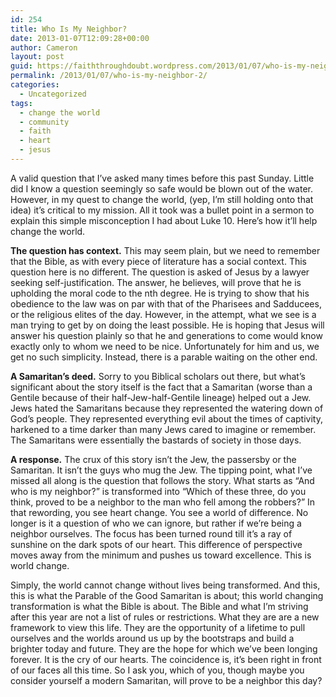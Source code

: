 ```yaml
---
id: 254
title: Who Is My Neighbor?
date: 2013-01-07T12:09:28+00:00
author: Cameron
layout: post
guid: https://faiththroughdoubt.wordpress.com/2013/01/07/who-is-my-neighbor/
permalink: /2013/01/07/who-is-my-neighbor-2/
categories:
  - Uncategorized
tags:
  - change the world
  - community
  - faith
  - heart
  - jesus
---
```

A valid question that I’ve asked many times before this past Sunday. Little did I know a question seemingly so safe would be blown out of the water. However, in my quest to change the world, (yep, I’m still holding onto that idea) it’s critical to my mission. All it took was a bullet point in a sermon to explain this simple misconception I had about Luke 10. Here’s how it’ll help change the world.

**The question has context.** This may seem plain, but we need to remember that the Bible, as with every piece of literature has a social context. This question here is no different. The question is asked of Jesus by a lawyer seeking self-justification. The answer, he believes, will prove that he is upholding the moral code to the nth degree. He is trying to show that his obedience to the law was on par with that of the Pharisees and Sadducees, or the religious elites of the day. However, in the attempt, what we see is a man trying to get by on doing the least possible. He is hoping that Jesus will answer his question plainly so that he and generations to come would know exactly only to whom we need to be nice. Unfortunately for him and us, we get no such simplicity. Instead, there is a parable waiting on the other end.

**A Samaritan’s deed.** Sorry to you Biblical scholars out there, but what’s significant about the story itself is the fact that a Samaritan (worse than a Gentile because of their half-Jew-half-Gentile lineage) helped out a Jew. Jews hated the Samaritans because they represented the watering down of God’s people. They represented everything evil about the times of captivity, harkened to a time darker than many Jews cared to imagine or remember. The Samaritans were essentially the bastards of society in those days.

**A response.** The crux of this story isn’t the Jew, the passersby or the Samaritan. It isn’t the guys who mug the Jew. The tipping point, what I’ve missed all along is the question that follows the story. What starts as “And who is my neighbor?” is transformed into “Which of these three, do you think, proved to be a neighbor to the man who fell among the robbers?” In that rewording, you see heart change. You see a world of difference. No longer is it a question of who we can ignore, but rather if we’re being a neighbor ourselves. The focus has been turned round till it’s a ray of sunshine on the dark spots of our heart. This difference of perspective moves away from the minimum and pushes us toward excellence. This is world change.

Simply, the world cannot change without lives being transformed. And this, this is what the Parable of the Good Samaritan is about; this world changing transformation is what the Bible is about. The Bible and what I’m striving after this year are not a list of rules or restrictions. What they are are a new framework to view this life. They are the opportunity of a lifetime to pull ourselves and the worlds around us up by the bootstraps and build a brighter today and future. They are the hope for which we’ve been longing forever. It is the cry of our hearts. The coincidence is, it’s been right in front of our faces all this time. So I ask you, which of you, though maybe you consider yourself a modern Samaritan, will prove to be a neighbor this day?